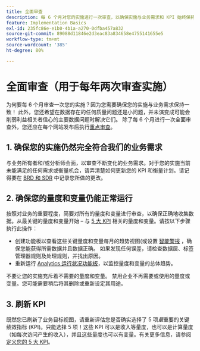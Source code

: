 ```yaml
---
title: 全面审查
description: 每 6 个月对您的实施进行一次审查，以确保实施与业务需求和 KPI 始终保持一致。
feature: Implementation Basics
exl-id: 235fc86e-e1b0-4b1a-a270-0dfba457a832
source-git-commit: 89088d11846e2d3eac83a834658e4755141655e5
workflow-type: tm+mt
source-wordcount: '385'
ht-degree: 80%

---
```


# 全面审查（用于每年两次审查实施）

为何要每 6 个月审查一次您的实施？因为您需要确保您的实施与业务需求保持一致！ 此外，您还希望在数据存在的任何质量问题还是小问题，并未演变成可能会削弱利益相关者信心的主要数据问题时解决它们。 除了每 6 个月进行一次全面审查外，您还应在每个网站发布后执行[重点审查](/help/implement/review/focused-review.md)。

## 1. 确保您的实施仍然完全符合我们的业务需求

与业务所有者和/或分析师会面，以审查不断变化的业务需求。对于您的实施当前未能满足的任何需求或衡量机会，请弄清楚如何更新您的 KPI 和衡量计划。请记得要在 [BRD 和 SDR](https://experienceleague.adobe.com/docs/analytics-learn/tutorials/implementation/implementation-basics/creating-a-business-requirements-document.html#implementation?lang=zh-Hans) 中记录您所做的更改。

## 2. 确保您的量度和变量仍能正常运行

按照对业务的重要程度，简要对所有的量度和变量进行审查，以确保正确地收集数据。从最关键的量度和变量开始 – 与 [5 大 KPI](https://experienceleague.adobe.com/docs/analytics/implementation/review/define-kpis.html#review?lang=zh-Hans) 相关的量度和变量。请按以下步骤执行此操作：

* 创建功能板以查看这些关键量度和变量每月的趋势视图(或设置 [智能警报](https://experienceleague.adobe.com/docs/analytics/components/alerts/intellligent-alerts.html) ，确保您能获得所需数据并且数据正确。 如果发现任何误差，请检查数据层、标签管理器规则及处理规则，并找出原因。
* 重新运行 [Analytics 运行状况功能板](https://assets.adobe.com/public/9549dbe7-765a-4899-77b8-85cbba1a4252)，以监控量度和变量的总体趋势。

不要让您的实施充斥着不需要的量度和变量。 禁用企业不再需要或使用的量度或变量。您可能需要稍后将其删除或重新设定其用途。

## 3. 刷新 KPI

既然您已刷新了业务目标视图，请重新评估您是否确实选择了 5 项&#x200B;*最*&#x200B;重要的关键绩效指标 (KPI)。只能选择 5 项！这些 KPI 可以是收入等量度，也可以是计算量度（如每次访问产生的收入），并且这些量度也可以有变量。有关更多信息，请参阅[定义您的 5 大 KPI](/help/implement/review/define-kpis.md)。
